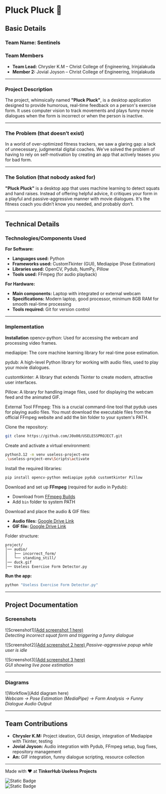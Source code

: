 # **Pluck Pluck** 🎯

## Basic Details  
### Team Name: **Sentinels**  

### Team Members  
- **Team Lead:** Chrysler K.M – Christ College of Engineering, Irinjalakuda  
- **Member 2:** Jovial Joyson – Christ College of Engineering, Irinjalakuda  

---

### Project Description  
The project, whimsically named **"Pluck Pluck"**, is a desktop application designed to provide humorous, real-time feedback on a person's exercise form. It uses computer vision to track movements and plays funny movie dialogues when the form is incorrect or when the person is inactive.  

---

### The Problem (that doesn’t exist)  
In a world of over-optimized fitness trackers, we saw a glaring gap: a lack of unnecessary, judgmental digital coaches. We've solved the problem of having to rely on self-motivation by creating an app that actively teases you for bad form.  

---

### The Solution (that nobody asked for)  
**"Pluck Pluck"** is a desktop app that uses machine learning to detect squats and hand raises. Instead of offering helpful advice, it critiques your form in a playful and passive-aggressive manner with movie dialogues. It's the fitness coach you didn’t know you needed, and probably don’t.  

---

## Technical Details  

### Technologies/Components Used  

**For Software:**  
- **Languages used:** Python  
- **Frameworks used:** CustomTkinter (GUI), Mediapipe (Pose Estimation)  
- **Libraries used:** OpenCV, Pydub, NumPy, Pillow  
- **Tools used:** FFmpeg (for audio playback)  

**For Hardware:**  
- **Main components:** Laptop with integrated or external webcam  
- **Specifications:** Modern laptop, good processor, minimum 8GB RAM for smooth real-time processing  
- **Tools required:** Git for version control  

---

### Implementation  

**Installation** 
opencv-python: Used for accessing the webcam and processing video frames.

mediapipe: The core machine learning library for real-time pose estimation.

pydub: A high-level Python library for working with audio files, used to play your movie dialogues.

customtkinter: A library that extends Tkinter to create modern, attractive user interfaces.

Pillow: A library for handling image files, used for displaying the webcam feed and the animated GIF.

External Tool
FFmpeg: This is a crucial command-line tool that pydub uses for playing audio files. You must download the executable files from the official FFmpeg website and add the bin folder to your system's PATH.

Clone the repository:  
```bash
git clone https://github.com/J0o00/USELESSPROJECT.git
```

Create and activate a virtual environment:  
```bash
python3.12 -m venv useless-project-env
.\useless-project-env\Scripts\activate
```

Install the required libraries:  
```bash
pip install opencv-python mediapipe pydub customtkinter Pillow
```

Download and set up **FFmpeg** (required for audio in Pydub):  
- Download from [FFmpeg Builds](https://ffmpeg.org/download.html)  
- Add `bin` folder to system PATH  

Download and place the audio & GIF files:  
- **Audio files:** [Google Drive Link](https://drive.google.com/drive/folders/1CRWFIQakxHDFg6jeqSOUMj7ZJQZpFr70?usp=drive_link)  
- **GIF file:** [Google Drive Link](https://drive.google.com/file/d/1bnv5SWeGrKLKLX86VkiJe7Hgj9BaS0cZ/view?usp=drive_link)  

Folder structure:  
```
project/
│── audio/
│   ├── incorrect_form/
│   └── standing_still/
│── duck.gif
│── Useless Exercise Form Detector.py
```

**Run the app:**  
```bash
python "Useless Exercise Form Detector.py"
```

---

## Project Documentation  

### Screenshots  
![Screenshot1][(Add screenshot 1 here)](https://drive.google.com/file/d/1uG6jriNbz7ZWAf1rSFW9NtPB9c67AGTs/view?usp=drive_link)  
*Detecting incorrect squat form and triggering a funny dialogue*  

![Screenshot2][(Add screenshot 2 here) ](https://drive.google.com/file/d/1jZWk9LzlgmPe655ymwsSRQl8ofAAZfTE/view?usp=drive_link) 
*Passive-aggressive popup while user is idle*  

![Screenshot3][(Add screenshot 3 here)](https://drive.google.com/file/d/11qg8AXTqtuzhOJ-_p4vjB-WOV6GDJ4s-/view?usp=drive_link)  
*GUI showing live pose estimation*  

---

### Diagrams  
![Workflow](Add diagram here)  
*Webcam → Pose Estimation (MediaPipe) → Form Analysis → Funny Dialogue Audio Output*  

---

## Team Contributions  
- **Chrysler K.M:** Project ideation, GUI design, integration of Mediapipe with Tkinter, testing  
- **Jovial Joyson:** Audio integration with Pydub, FFmpeg setup, bug fixes, repository management  
- **An:** GIF integration, funny dialogue scripting, resource collection  

---

Made with ❤️ at **TinkerHub Useless Projects**  

![Static Badge](https://img.shields.io/badge/TinkerHub-24?color=%23000000&link=https%3A%2F%2Fwww.tinkerhub.org%2F)  
![Static Badge](https://img.shields.io/badge/UselessProjects--25-25?link=https%3A%2F%2Fwww.tinkerhub.org%2Fevents%2FQ2Q1TQKX6Q%2FUseless%2520Projects)  
